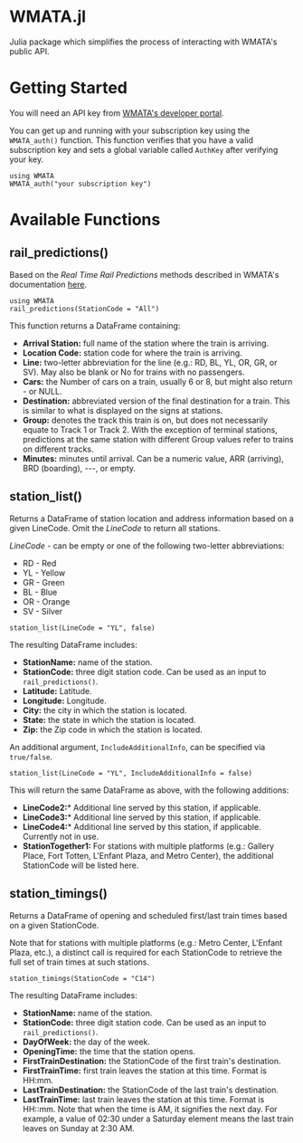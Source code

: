 # WMATA.jl
Julia package which simplifies the process of interacting with WMATA's public API.

# Getting Started 
You will need an API key from [WMATA's developer portal](https://developer.wmata.com/).

You can get up and running with your subscription key using the `WMATA_auth()` function. This function verifies that you have a valid subscription key and sets a global variable called `AuthKey` after verifying your key.

```
using WMATA
WMATA_auth("your subscription key")
```

# Available Functions
## rail_predictions()
Based on the *Real Time Rail Predictions* methods described in WMATA's documentation [here](https://developer.wmata.com/docs/services/547636a6f9182302184cda78/operations/547636a6f918230da855363f).

```
using WMATA
rail_predictions(StationCode = "All")
```

This function returns a DataFrame containing:

* **Arrival Station:** full name of the station where the train is arriving. 
* **Location Code:** station code for where the train is arriving.
* **Line:** two-letter abbreviation for the line (e.g.: RD, BL, YL, OR, GR, or SV). May also be blank or No for trains with no passengers.
* **Cars:** the Number of cars on a train, usually 6 or 8, but might also return - or NULL.
* **Destination:** abbreviated version of the final destination for a train. This is similar to what is displayed on the signs at stations.
* **Group:** denotes the track this train is on, but does not necessarily equate to Track 1 or Track 2. With the exception of terminal stations, predictions at the same station with different Group values refer to trains on different tracks.
* **Minutes:** minutes until arrival. Can be a numeric value, ARR (arriving), BRD (boarding), ---, or empty.

## station_list()
Returns a DataFrame of station location and address information based on a given LineCode. Omit the *LineCode* to return all stations. 

*LineCode* - can be empty or one of the following two-letter abbreviations: 
* RD - Red
* YL - Yellow
* GR - Green
* BL - Blue
* OR - Orange
* SV - Silver

```
station_list(LineCode = "YL", false)
```

The resulting DataFrame includes:

* **StationName:** name of the station.
* **StationCode:** three digit station code. Can be used as an input to `rail_predictions()`.
* **Latitude:** Latitude.
* **Longitude:** Longitude.
* **City:** the city in which the station is located. 
* **State:** the state in which the station is located. 
* **Zip:** the Zip code in which the station is located.

An additional argument, `IncludeAdditionalInfo`, can be specified via `true/false`. 

```
station_list(LineCode = "YL", IncludeAdditionalInfo = false)
```

This will return the same DataFrame as above, with the following additions:

* **LineCode2:***	Additional line served by this station, if applicable.
* **LineCode3:*** Additional line served by this station, if applicable.
* **LineCode4:*** Additional line served by this station, if applicable. Currently not in use.
* **StationTogether1:** For stations with multiple platforms (e.g.: Gallery Place, Fort Totten, L'Enfant Plaza, and Metro Center), the additional StationCode will be listed here.

## station_timings()

Returns a DataFrame of opening and scheduled first/last train times based on a given StationCode.

Note that for stations with multiple platforms (e.g.: Metro Center, L'Enfant Plaza, etc.), a distinct call is required for each StationCode to retrieve the full set of train times at such stations. 

```
station_timings(StationCode = "C14")
```
The resulting DataFrame includes:

* **StationName:** name of the station.
* **StationCode:** three digit station code. Can be used as an input to `rail_predictions()`.
* **DayOfWeek:** the day of the week.
* **OpeningTime:** the time that the station opens.
* **FirstTrainDestination:** the StationCode of the first train's destination.
* **FirstTrainTime:** first train leaves the station at this time. Format is HH:mm. 
* **LastTrainDestination:** the StationCode of the last train's destination.
* **LastTrainTime:** last train leaves the station at this time. Format is HH::mm. Note that when the time is AM, it signifies the next day. For example, a value of 02:30 under a Saturday element means the last train leaves on Sunday at 2:30 AM.
